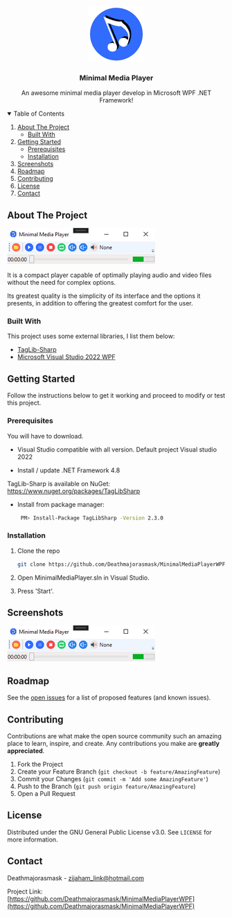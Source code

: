 <!-- HEADER -->
<br />
<p align="center">
 <a href="https://github.com/Deathmajorasmask/MinimalMediaPlayerWPF">
    <img src="images/WPF_Media_Player_Icon.png" alt="Logo" width="130" height="130">
 </a>

  <h3 align="center">Minimal Media Player</h3>

  <p align="center">
    An awesome minimal media player develop in Microsoft WPF .NET Framework!
    <br />
  </p>
</p>

<!-- TABLE OF CONTENTS -->
<details open="open">
  <summary>Table of Contents</summary>
  <ol>
    <li>
      <a href="#about-the-project">About The Project</a>
      <ul>
        <li><a href="#built-with">Built With</a></li>
      </ul>
    </li>
    <li>
      <a href="#getting-started">Getting Started</a>
      <ul>
        <li><a href="#prerequisites">Prerequisites</a></li>
        <li><a href="#installation">Installation</a></li>
      </ul>
    </li>
    <li><a href="#screenshots">Screenshots</a></li>
    <li><a href="#roadmap">Roadmap</a></li>
    <li><a href="#contributing">Contributing</a></li>
    <li><a href="#license">License</a></li>
    <li><a href="#contact">Contact</a></li>
  </ol>
</details>

<!-- ABOUT THE PROJECT -->
## About The Project

[![Product Name Screen Shot][screenshot]](https://github.com/Deathmajorasmask/MinimalMediaPlayerWPF)

It is a compact player capable of optimally playing audio and video files without the need for complex options.

Its greatest quality is the simplicity of its interface and the options it presents, in addition to offering the greatest comfort for the user.

### Built With

This project uses some external libraries, I list them below:
* [TagLib-Sharp](https://github.com/mono/taglib-sharp)
* [Microsoft Visual Studio 2022 WPF](https://learn.microsoft.com/en-us/visualstudio/get-started/csharp/tutorial-wpf?view=vs-2022)

<!-- GETTING STARTED -->
## Getting Started

Follow the instructions below to get it working and proceed to modify or test this project.

### Prerequisites

You will have to download.
* Visual Studio compatible with all version. Default project Visual studio 2022

* Install / update .NET Framework 4.8

TagLib-Sharp is available on NuGet: https://www.nuget.org/packages/TagLibSharp

* Install from package manager:
   ```sh
    PM> Install-Package TagLibSharp -Version 2.3.0
   ```
### Installation

1. Clone the repo
   ```sh
   git clone https://github.com/Deathmajorasmask/MinimalMediaPlayerWPF.git
   ```
2. Open MinimalMediaPlayer.sln in Visual Studio.

3. Press 'Start'.

## Screenshots
![Product Name Screen Shot][screenshot]

<!-- ROADMAP -->
## Roadmap

See the [open issues](https://github.com/Deathmajorasmask/MinimalMediaPlayerWPF/issues) for a list of proposed features (and known issues).

<!-- CONTRIBUTING -->
## Contributing

Contributions are what make the open source community such an amazing place to learn, inspire, and create. Any contributions you make are **greatly appreciated**.

1. Fork the Project
2. Create your Feature Branch (`git checkout -b feature/AmazingFeature`)
3. Commit your Changes (`git commit -m 'Add some AmazingFeature'`)
4. Push to the Branch (`git push origin feature/AmazingFeature`)
5. Open a Pull Request

<!-- LICENSE -->
## License

Distributed under the GNU General Public License v3.0. See `LICENSE` for more information.

<!-- CONTACT -->
## Contact

Deathmajorasmask - zijaham_link@hotmail.com

Project Link: [https://github.com/Deathmajorasmask/MinimalMediaPlayerWPF](https://github.com/Deathmajorasmask/MinimalMediaPlayerWPF)


<!-- MARKDOWN LINKS & IMAGES -->
[screenshot]: images/MinimalMediaPlayer_1.PNG